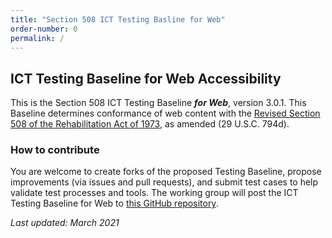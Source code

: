 ```yaml
---
title: "Section 508 ICT Testing Basline for Web"
order-number: 0
permalink: /
---
```

## ICT Testing Baseline for Web Accessibility

This is the Section 508 ICT Testing Baseline ***for Web***, version 3.0.1. This Baseline determines conformance of web content with the [Revised Section 508 of the Rehabilitation Act of 1973](https://www.access-board.gov/guidelines-and-standards/communications-and-it/about-the-ict-refresh/final-rule/text-of-the-standards-and-guidelines), as amended (29 U.S.C. 794d).

### How to contribute
You are welcome to create forks of the proposed Testing Baseline, propose improvements (via issues and pull requests), and submit test cases to help validate test processes and tools. The working group will post the ICT Testing Baseline for Web to [this GitHub repository](https://github.com/Section508Coordinators/ICTTestingBaseline/).  




*Last updated: March 2021*